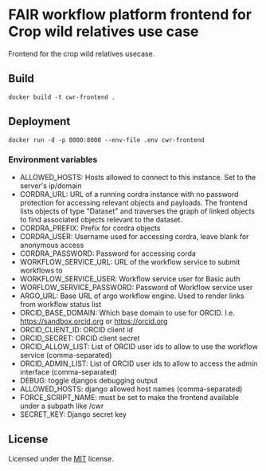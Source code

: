 # FAIR workflow platform frontend for Crop wild relatives use case

Frontend for the crop wild relatives usecase.

## Build

`docker build -t cwr-frontend .`

## Deployment


`docker run -d -p 8000:8000 --env-file .env cwr-frontend`

### Environment variables

- ALLOWED_HOSTS: Hosts allowed to connect to this instance. Set to the server's ip/domain
- CORDRA_URL: URL of a running cordra instance with no password protection for accessing relevant objects and payloads. The frontend lists objects of type "Dataset" and traverses the graph of linked objects to find associated objects relevant to the dataset.
- CORDRA_PREFIX: Prefix for cordra objects
- CORDRA_USER: Username used for accessing cordra, leave blank for anonymous access
- CORDRA_PASSWORD: Password for accessing corda
- WORKFLOW_SERVICE_URL: URL of the workflow service to submit workflows to
- WORKFLOW_SERVICE_USER: Workflow service user for Basic auth
- WORFLOW_SERVICE_PASSWORD: Password of Workflow service user
- ARGO_URL: Base URL of argo workflow engine. Used to render links from workflow status list
- ORCID_BASE_DOMAIN: Which base domain to use for ORCID. I.e. https://sandbox.orcid.org or https://orcid.org
- ORCID_CLIENT_ID: ORCID client id
- ORCID_SECRET: ORCID client secret
- ORCID_ALLOW_LIST: List of ORCID user ids to allow to use the workflow service (comma-separated)
- ORCID_ADMIN_LIST: List of ORCID user ids to allow to access the admin interface (comma-separated)
- DEBUG: toggle djangos debugging output
- ALLOWED_HOSTS: django allowed host names (comma-separated)
- FORCE_SCRIPT_NAME: must be set to make the frontend available under a subpath like /cwr
- SECRET_KEY: Django secret key

## License

Licensed under the [MIT](./LICENSE) license.
